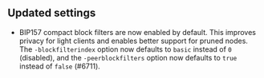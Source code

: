 Updated settings
----------------

- BIP157 compact block filters are now enabled by default. This improves privacy for light clients
  and enables better support for pruned nodes. The `-blockfilterindex` option now defaults to `basic`
  instead of `0` (disabled), and the `-peerblockfilters` option now defaults to `true` instead of `false` (#6711).

